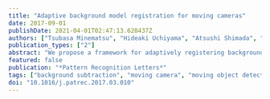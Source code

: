 ```yaml
---
title: "Adaptive background model registration for moving cameras"
date: 2017-09-01
publishDate: 2021-04-01T02:47:13.628437Z
authors: ["Tsubasa Minematsu", "Hideaki Uchiyama", "Atsushi Shimada", "Hajime Nagahara", "Rin ichiro Taniguchi"]
publication_types: ["2"]
abstract: "We propose a framework for adaptively registering background models with an image for background subtraction with moving cameras. Existing methods search for a background model using a fixed window size, to suppress the number of false positives when detecting the foreground. However, these approaches result in many false negatives because they may use inappropriate window sizes. The appropriate size depends on various factors of the target scenes. To suppress false detections, we propose adaptively controlling the method parameters, which are typically determined heuristically. More specifically, the search window size for background registration and the foreground detection threshold are automatically determined using the re-projection error computed by the homography based camera motion estimate. Our method is based on the fact that the error at a pixel is low if it belongs to background and high if it does not. We quantitatively confirmed that the proposed framework improved the background subtraction accuracy when applied to images from moving cameras in various public datasets."
featured: false
publication: "*Pattern Recognition Letters*"
tags: ["background subtraction", "moving camera", "moving object detection", "re-projection error"]
doi: "10.1016/j.patrec.2017.03.010"
---
```


